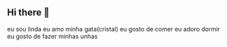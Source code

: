 ## Hi there 👋
eu sou linda
eu amo minha gata(cristal)
eu gosto de comer
eu adoro dormir
eu gosto de fazer minhas unhas
